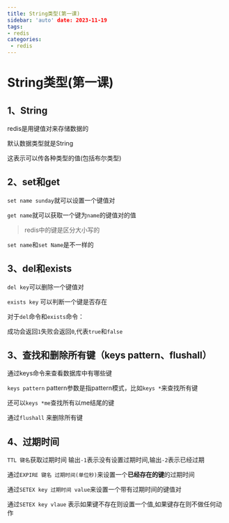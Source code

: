 ```yaml
---
title: String类型(第一课)
sidebar: 'auto' date: 2023-11-19
tags:
- redis
categories: 
 - redis
---
```

# String类型(第一课)

## 1、String

redis是用键值对来存储数据的

默认数据类型就是String

这表示可以传各种类型的值(包括布尔类型)

## 2、set和get 

`set name sunday`就可以设置一个键值对

`get name`就可以获取一个键为`name`的键值对的值

> redis中的键是区分大小写的

`set name`和`set Name`是不一样的

## 3、del和exists

`del key`可以删除一个键值对

`exists key` 可以判断一个键是否存在

对于`del`命令和`exists`命令：

成功会返回`1`失败会返回`0`,代表`true`和`false`

## 3、查找和删除所有键（keys pattern、flushall）

通过keys命令来查看数据库中有哪些键

`keys pattern`  pattern参数是指pattern模式，比如`keys *`来查找所有键

还可以`keys *me`查找所有以me结尾的键



通过`flushall` 来删除所有键

## 4、过期时间

`TTL 键名`获取过期时间 输出`-1`表示没有设置过期时间,输出`-2`表示已经过期

通过`EXPIRE 键名 过期时间(单位秒)`来设置一个**已经存在的键**的过期时间

通过`SETEX key 过期时间 value`来设置一个带有过期时间的键值对

通过`SETEX key vlaue` 表示如果键不存在则设置一个值,如果键存在则不做任何动作
